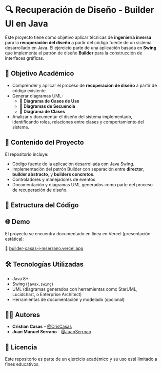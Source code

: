 # 🔍 Recuperación de Diseño - Builder UI en Java

Este proyecto tiene como objetivo aplicar técnicas de **ingeniería inversa** para la **recuperación del diseño** a partir del código fuente de un sistema desarrollado en Java. El ejercicio parte de una aplicación basada en **Swing** que implementa el patrón de diseño **Builder** para la construcción de interfaces gráficas.

## 🎯 Objetivo Académico

- Comprender y aplicar el proceso de **recuperación de diseño** a partir de código existente.
- Generar diagramas UML:
  - 📌 **Diagrama de Casos de Uso**
  - 📌 **Diagramas de Secuencia**
  - 📌 **Diagrama de Clases**
- Analizar y documentar el diseño del sistema implementado, identificando roles, relaciones entre clases y comportamiento del sistema.

## 🧠 Contenido del Proyecto

El repositorio incluye:

- Código fuente de la aplicación desarrollada con Java Swing.
- Implementación del patrón Builder con separación entre **director**, **builder abstracto**, y **builders concretos**.
- Controladores y manejadores de eventos.
- Documentación y diagramas UML generados como parte del proceso de recuperación de diseño.

## 🧱 Estructura del Código

## 🌐 Demo

El proyecto se encuentra documentado en línea en Vercel (presentación estática):

🔗 [builder-casas-j-mserrano.vercel.app](https://builder-casas-j-mserrano.vercel.app/)

## 🛠️ Tecnologías Utilizadas

- Java 8+
- Swing (`javax.swing`)
- UML (diagramas generados con herramientas como StarUML, Lucidchart, o Enterprise Architect)
- Herramientas de documentación y modelado (opcional)

## 👨‍💻 Autores

- **Cristian Casas** – [@CrisCasas](https://github.com/CrisCasas)
- **Juan Manuel Serrano** - [@JuanSerrnao](https://github.com/EngJuanSER)

## 📜 Licencia

Este repositorio es parte de un ejercicio académico y su uso está limitado a fines educativos.

